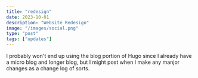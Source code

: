 ```yaml
---
title: "redesign"
date: 2023-10-01
description: "Website Redesign"
image: "/images/social.png"
type: "post"
tags: ["updates"]
---
```


I probably won't end up using the blog portion of Hugo since I already have a micro blog and longer blog, but I might post when I make any manjor changes as a change log of sorts.